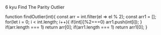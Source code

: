 6 kyu
Find The Parity Outlier

function findOutlier(int){
 const arr = int.filter(el => el % 2);
 const arr1 = [];
  for(let i = 0; i < int.length; i++){
    if(int[i]%2===0) arr1.push(int[i]);
  }
  if(arr.length === 1) return arr[0];
  if(arr1.length === 1) return arr1[0];
}
